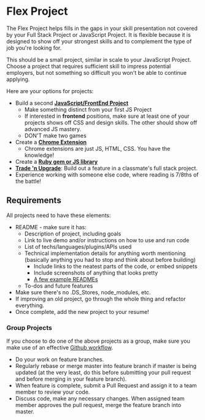# Flex Project

The Flex Project helps fills in the gaps in your skill presentation not covered by your Full Stack Project or JavaScript Project. It is flexible because it is designed to show off your strongest skills and to complement the type of job you're looking for.

This should be a small project, similar in scale to your JavaScript Project. Choose a project that requires sufficient skill to impress potential employers, but not something so difficult you won't be able to continue applying.

Here are your options for projects:

* Build a second **[JavaScript/FrontEnd Project][js-project]**
  * Make something distinct from your first JS Project
  * If interested in **frontend** positions, make sure at least one of your projects shows off CSS and design skills. The other should show off advanced JS mastery.
  * DON'T make two games
* Create a **[Chrome Extension][chrome-ext]**
  * Chrome extensions are just JS, HTML, CSS. You have the knowledge!
* Create a **[Ruby gem or JS library][gem-lib]**
* **[Trade 'n Upgrade][trade-upgrade]**: Build out a feature in a classmate's full stack project.
 * Experience working with someone else code, where reading is 7/8ths of the battle!

## Requirements

All projects need to have these elements:

 * README - make sure it has:
   * Description of project, including goals
   * Link to live demo and/or instructions on how to use and run code
   * List of techs/languages/plugins/APIs used
   * Technical implementation details for anything worth mentioning (basically anything you had to stop and think about before building)
     * Include links to the neatest parts of the code, or embed snippets
     * Include screenshots of anything that looks pretty
     * [A few example READMEs][example-readme]
   * To-dos and future features
 * Make sure there's no .DS_Stores, node_modules, etc.
 * If improving an old project, go through the whole thing and refactor everything.
 * Once complete, add the new project to your resume!

[example-readme]: https://github.com/appacademy/ny-portfolio-curriculum/blob/master/online-presentation/example-readmes.md
[js-project]: https://github.com/appacademy/ny-portfolio-curriculum/blob/master/javascript-project/js-project.md
[chrome-ext]: https://github.com/appacademy/ny-applying-curriculum/blob/master/additional-resources/flex/chrome-ext.md
[gem-lib]: https://github.com/appacademy/ny-applying-curriculum/blob/master/additional-resources/flex/gem-lib.md
[trade-upgrade]: https://github.com/appacademy/ny-applying-curriculum/blob/master/additional-resources/flex/trade-upgrade.md

### Group Projects

If you choose to do one of the above projects as a group, make sure you make use of an effective [Github workflow](https://www.atlassian.com/git/tutorials/syncing).

  * Do your work on feature branches.
  * Regularly rebase or merge master into feature branch if master is being updated (at the very least, do this before submitting your pull request and before merging in your feature branch).
  * When feature is complete, submit a Pull Request and assign it to a team member to review your code.
  * Discuss code, make any necessary changes. When assigned team member approves the pull request, merge the feature branch into master.
